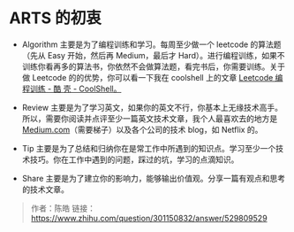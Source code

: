# ARTS 的初衷

- Algorithm
  主要是为了编程训练和学习。每周至少做一个 leetcode 的算法题（先从 Easy 开始，然后再 Medium，最后才 Hard）。进行编程训练，如果不训练你看再多的算法书，你依然不会做算法题，看完书后，你需要训练。关于做 Leetcode 的的优势，你可以看一下我在 coolshell 上的文章 [Leetcode 编程训练 - 酷 壳 - CoolShell。](https://link.zhihu.com/?target=https%3A//coolshell.cn/articles/12052.html)

- Review
  主要是为了学习英文，如果你的英文不行，你基本上无缘技术高手。所以，需要你阅读并点评至少一篇英文技术文章，我个人最喜欢去的地方是[Medium.com](http://Medium.com)（需要梯子）以及各个公司的技术 blog，如 Netflix 的。

- Tip
  主要是为了总结和归纳你在是常工作中所遇到的知识点。学习至少一个技术技巧。你在工作中遇到的问题，踩过的坑，学习的点滴知识。

- Share
  主要是为了建立你的影响力，能够输出价值观。分享一篇有观点和思考的技术文章。

> 作者：陈皓
> 链接：<https://www.zhihu.com/question/301150832/answer/529809529>
